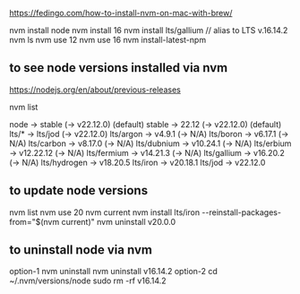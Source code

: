 https://fedingo.com/how-to-install-nvm-on-mac-with-brew/

nvm install node
nvm install 16
nvm install lts/gallium // alias to LTS v.16.14.2
nvm ls
nvm use 12
nvm use 16
nvm install-latest-npm

## to see node versions installed via nvm

https://nodejs.org/en/about/previous-releases

nvm list

node -> stable (-> v22.12.0) (default)
stable -> 22.12 (-> v22.12.0) (default)
lts/\* -> lts/jod (-> v22.12.0)
lts/argon -> v4.9.1 (-> N/A)
lts/boron -> v6.17.1 (-> N/A)
lts/carbon -> v8.17.0 (-> N/A)
lts/dubnium -> v10.24.1 (-> N/A)
lts/erbium -> v12.22.12 (-> N/A)
lts/fermium -> v14.21.3 (-> N/A)
lts/gallium -> v16.20.2 (-> N/A)
lts/hydrogen -> v18.20.5
lts/iron -> v20.18.1
lts/jod -> v22.12.0

## to update node versions

nvm list
nvm use 20
nvm current
nvm install lts/iron --reinstall-packages-from="$(nvm current)"
nvm uninstall v20.0.0

## to uninstall node via nvm

option-1
nvm uninstall <version>
nvm uninstall v16.14.2
option-2
cd ~/.nvm/versions/node
sudo rm -rf v16.14.2
